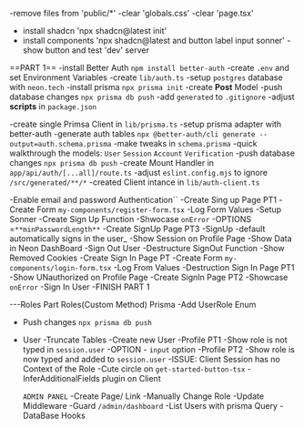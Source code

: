 -remove files from 'public/*'
-clear 'globals.css'
-clear 'page.tsx'
- install shadcn 'npx shadcn@latest init'
- install components 'npx shadcn@latest and button label input sonner'
-show button and test 'dev' server


==PART 1==
-install Better Auth `npm install better-auth`
-create `.env` and set Environment Variables
-create `lib/auth.ts`
-setup `postgres` database with `neon.tech`
-install prisma `npx prisma init`
-create **Post** Model
-push database changes `npx prisma db push`
-add `generated` to `.gitignore`
-adjust **scripts** in `package.json`


-create single Primsa Client in `lib/prisma.ts`
-setup prisma adapter with better-auth
-generate auth tables `npx @better-auth/cli generate --output=auth.schema.prisma`
-make tweaks in `schema.prisma`
-quick walkthrough the models:
    `User`
    `Session`
    `Account`
    `Verification`
 -push database changes `npx prisma db push`
 -create Mount Handler in `app/api/auth/[...all]/route.ts`
 -adjust `eslint.config.mjs` to ignore `/src/generated/**/*`
 -created Client intance in `lib/auth-client.ts`   

 -Enable email and password Authentication``
    -Create Sing up Page PT1
    -Create Form `my-components/register-form.tsx`
    -Log Form Values
 -Setup Sonner
 -Create Sign Up Function
 -Shwocase `onError`
 -OPTIONS =`**minPasswordLength**`
 -Create SignUp Page PT3
    -SignUp -default automatically signs in the user_
-Show Session on Profile Page
-Show Data in Neon DashBoard
-Sign Out User
    -Destructure SignOut Function
    -Show Removed Cookies
-Create Sign In Page PT
    -Create Form `my-components/login-form.tsx`
    -Log From Values
    -Destruction Sign In Page PT1
 -Show UNauthorized on Profile Page
 -Create SignIn Page PT2
    -Showcase `onError`
    -Sign In User
-FINISH PART 1


---Roles Part
Roles(Custom Method)
Prisma
-Add UserRole Enum
- Push changes `npx prisma db push`
- User
    -Truncate Tables
    -Create new User
-Profile PT1
    -Show role is not typed in `session.user`
    -OPTION - `input` option
    -Profile PT2
        -Show role is now typed and added to `session.user`
        -ISSUE: Client Session has no Context of the Role
        -Cute circle on  `get-started-button-tsx`
        -InferAdditionalFields plugin on Client  

    `ADMIN PANEL`
    -Create Page/ Link
    -Manually Change Role
    -Update Middleware
    -Guard `/admin/dashboard`
    -List Users with prisma Query
-DataBase Hooks
